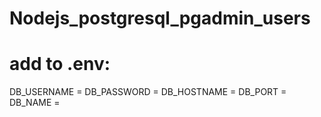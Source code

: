 # Nodejs_postgresql_pgadmin_users

# add to .env:
DB_USERNAME = 
DB_PASSWORD = 
DB_HOSTNAME = 
DB_PORT = 
DB_NAME = 